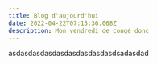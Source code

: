 ```yaml
---
title: Blog d'aujourd'hui
date: 2022-04-22T07:15:36.068Z
description: Mon vendredi de congé donc
---
```

asdasdasdasdasdasdasdasdasdsadasdad